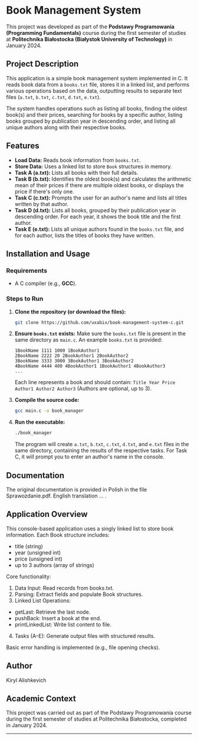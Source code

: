 # Book Management System

This project was developed as part of the **Podstawy Programowania (Programming Fundamentals)** course during the first semester of studies at **Politechnika Białostocka (Białystok University of Technology)** in January 2024.

## Project Description

This application is a simple book management system implemented in C. It reads book data from a `books.txt` file, stores it in a linked list, and performs various operations based on the data, outputting results to separate text files (`a.txt`, `b.txt`, `c.txt`, `d.txt`, `e.txt`).

The system handles operations such as listing all books, finding the oldest book(s) and their prices, searching for books by a specific author, listing books grouped by publication year in descending order, and listing all unique authors along with their respective books.

## Features

*   **Load Data:** Reads book information from `books.txt`.
*   **Store Data:** Uses a linked list to store `Book` structures in memory.
*   **Task A (a.txt):** Lists all books with their full details.
*   **Task B (b.txt):** Identifies the oldest book(s) and calculates the arithmetic mean of their prices if there are multiple oldest books, or displays the price if there's only one.
*   **Task C (c.txt):** Prompts the user for an author's name and lists all titles written by that author.
*   **Task D (d.txt):** Lists all books, grouped by their publication year in descending order. For each year, it shows the book title and the first author.
*   **Task E (e.txt):** Lists all unique authors found in the `books.txt` file, and for each author, lists the titles of books they have written.

## Installation and Usage

### Requirements
- A C compiler (e.g., **GCC**).

### Steps to Run

1.  **Clone the repository (or download the files):**
    ```bash
    git clone https://github.com/uxabix/book-management-system-c.git
    ```

2.  **Ensure `books.txt` exists:**
    Make sure the `books.txt` file is present in the same directory as `main.c`. An example `books.txt` is provided:
    ```
    1BookName 1111 1000 1BookAuthor1
    2BookName 2222 20 2BookAuthor1 2BookAuthor2
    3BookName 3333 3000 3BookAuthor1 3BookAuthor2
    4BookName 4444 400 4BookAuthor1 1BookAuthor1 4BookAuthor3
    ...
    ```
    Each line represents a book and should contain: `Title Year Price Author1 Author2 Author3` (Authors are optional, up to 3).

3.  **Compile the source code:**
    ```bash
    gcc main.c -o book_manager
    ```

4.  **Run the executable:**
    ```bash
    ./book_manager
    ```

    The program will create `a.txt`, `b.txt`, `c.txt`, `d.txt`, and `e.txt` files in the same directory, containing the results of the respective tasks. For Task C, it will prompt you to enter an author's name in the console.

## Documentation

The original documentation is provided in Polish in the file Sprawozdanie.pdf. English translation ... .

## Application Overview

This console-based application uses a singly linked list to store book information. Each Book structure includes:
- title (string)
- year (unsigned int)
- price (unsigned int)
- up to 3 authors (array of strings)

Core functionality:
1. Data Input: Read records from books.txt.
2. Parsing: Extract fields and populate Book structures.
3. Linked List Operations:
 - getLast: Retrieve the last node.
 - pushBack: Insert a book at the end.
 - printLinkedList: Write list content to file.
4. Tasks (A–E): Generate output files with structured results.

Basic error handling is implemented (e.g., file opening checks).

## Author

Kiryl Alishkevich

## Academic Context

This project was carried out as part of the Podstawy Programowania course during the first semester of studies at Politechnika Białostocka, completed in January 2024.

---

